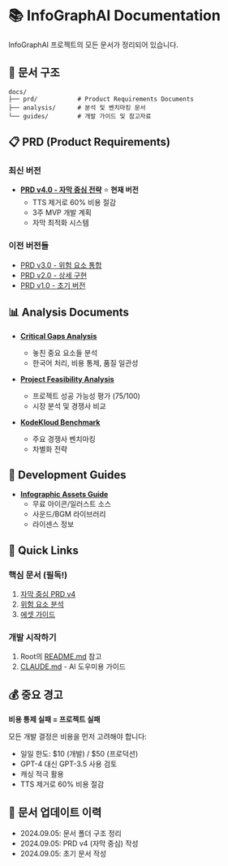 # 📚 InfoGraphAI Documentation

InfoGraphAI 프로젝트의 모든 문서가 정리되어 있습니다.

## 📁 문서 구조

```
docs/
├── prd/           # Product Requirements Documents
├── analysis/      # 분석 및 벤치마킹 문서
└── guides/        # 개발 가이드 및 참고자료
```

## 📋 PRD (Product Requirements)

### 최신 버전
- [**PRD v4.0 - 자막 중심 전략**](prd/prd-v4-subtitle-focused.md) ⭐ **현재 버전**
  - TTS 제거로 60% 비용 절감
  - 3주 MVP 개발 계획
  - 자막 최적화 시스템

### 이전 버전들
- [PRD v3.0 - 위험 요소 통합](prd/prd-v3-complete.md)
- [PRD v2.0 - 상세 구현](prd/prd-detailed.md)
- [PRD v1.0 - 초기 버전](prd/prd.md)

## 📊 Analysis Documents

- [**Critical Gaps Analysis**](analysis/critical-gaps-analysis.md)
  - 놓친 중요 요소들 분석
  - 한국어 처리, 비용 통제, 품질 일관성

- [**Project Feasibility Analysis**](analysis/project-analysis.md)
  - 프로젝트 성공 가능성 평가 (75/100)
  - 시장 분석 및 경쟁사 비교

- [**KodeKloud Benchmark**](analysis/kodekloud-benchmark.md)
  - 주요 경쟁사 벤치마킹
  - 차별화 전략

## 📖 Development Guides

- [**Infographic Assets Guide**](guides/infographic-assets-guide.md)
  - 무료 아이콘/일러스트 소스
  - 사운드/BGM 라이브러리
  - 라이센스 정보

## 🚀 Quick Links

### 핵심 문서 (필독!)
1. [자막 중심 PRD v4](prd/prd-v4-subtitle-focused.md)
2. [위험 요소 분석](analysis/critical-gaps-analysis.md)
3. [에셋 가이드](guides/infographic-assets-guide.md)

### 개발 시작하기
1. Root의 [README.md](../README.md) 참고
2. [CLAUDE.md](../CLAUDE.md) - AI 도우미용 가이드

## 💰 중요 경고

**비용 통제 실패 = 프로젝트 실패**

모든 개발 결정은 비용을 먼저 고려해야 합니다:
- 일일 한도: $10 (개발) / $50 (프로덕션)
- GPT-4 대신 GPT-3.5 사용 검토
- 캐싱 적극 활용
- TTS 제거로 60% 비용 절감

## 📅 문서 업데이트 이력

- 2024.09.05: 문서 폴더 구조 정리
- 2024.09.05: PRD v4 (자막 중심) 작성
- 2024.09.05: 초기 문서 작성